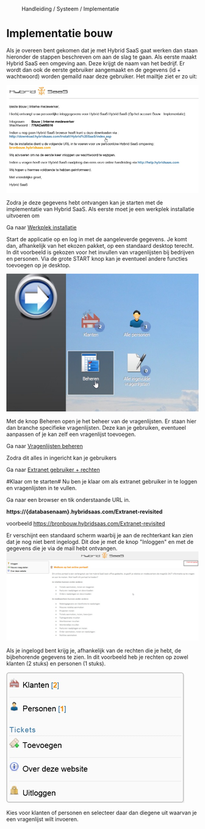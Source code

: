 <properties>
	<page>
		<title>Implementatie bouw</title>
			</page>
	<menu>
		<position>Handleiding / Systeem / Implementatie</position>
		<title>Implementatie bouw</title>
	</menu>
</properties>


Implementatie bouw
===================

Als je overeen bent gekomen dat je met Hybrid SaaS gaat werken dan staan hieronder de stappen beschreven om aan de slag te gaan.
Als eerste maakt Hybrid SaaS een omgeving aan. Deze krijgt de naam van het bedrijf. Er wordt dan ook de eerste gebruiker aangemaakt en de gegevens (id + wachtwoord) worden gemaild naar deze gebruiker.
Het mailtje ziet er zo uit:

![](images/gebruiker-inlog.jpg)

Zodra je deze gegevens hebt ontvangen kan je starten met de implementatie van Hybrid SaaS. Als eerste moet je een werkplek installatie uitvoeren om  

Ga naar  [Werkplek installatie](http://hybridsaas.support/pages/handleiding/extra/installeren-hybrid%20SaaS-browser)

Start de applicatie op en log in met de aangeleverde gegevens. Je komt dan, afhankelijk van het ekozen pakket, op een standaard desktop terecht. In dit voorbeeld is gekozen voor het invullen van vragenlijsten bij bedrijven en personen.
Via de grote START knop kan je eventueel andere functies toevoegen op je desktop.
 
![](images/gebruiker-desktop.jpg)

Met de knop Beheren open je het beheer van de vragenlijsten. Er staan hier dan branche specifieke vragenlijsten. Deze kan je gebruiken, eventueel aanpassen of je kan zelf een vragenlijst toevoegen.

Ga naar  [Vragenlijsten beheren](http://hybridsaas.support/pages/handleiding/modules/P-Z/vragenlijst/vragenlijsten)

Zodra dit alles in ingericht kan je gebruikers 

Ga naar  [Extranet gebruiker + rechten](http://hybridsaas.support/pages/handleiding/modules/P-Z/vragenlijst/vragenlijsten-extranet)

#Klaar om te starten#
Nu ben je klaar om als extranet gebruiker in te loggen en vragenlijsten in te vullen.

Ga naar een browser en tik onderstaande URL in.

**https://{databasenaam}.hybridsaas.com/Extranet-revisited**

voorbeeld https://bronbouw.hybridsaas.com/Extranet-revisited

Er verschijnt een standaard scherm waarbij je aan de rechterkant kan zien dat je nog niet bent ingelogd. Dit doe je met de knop "Inloggen" en met de gegevens die je via de mail hebt ontvangen.  
![](images/extranet.jpg)


Als je ingelogd bent krijg je, afhankelijk van de rechten die je hebt, de bijbehorende gegevens te zien. In dit voorbeeld heb je rechten op zowel klanten (2 stuks) en personen (1 stuks). 

![](images/extranet-inlog.jpg)

Kies voor klanten of personen en selecteer daar dan diegene uit waarvan je een vragenlijst wilt invoeren. 